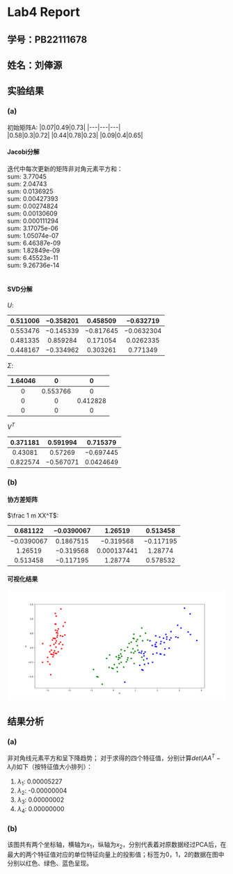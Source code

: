 # Lab4 Report
## 学号：PB22111678
## 姓名：刘俸源
## 实验结果
### (a)
初始矩阵A:
|$0.07$|$0.49$|$0.73$|
|---|---|---|   
|$0.58$|$0.3$|$0.72$|
|$0.44$|$0.78$|$0.23$|
|$0.09$|$0.4$|$0.65$|

#### Jacobi分解
迭代中每次更新的矩阵非对角元素平方和：<br>
sum: 3.77045<br>
sum: 2.04743<br>
sum: 0.0136925<br>
sum: 0.00427393<br>
sum: 0.00274824<br>
sum: 0.00130609<br>
sum: 0.000111294<br>
sum: 3.17075e-06<br>
sum: 1.05074e-07<br>
sum: 6.46387e-09<br>
sum: 1.82849e-09<br>
sum: 6.45523e-11<br>
sum: 9.26736e-14<br>
<br>

#### SVD分解

$U$:

|$0.511006$|$-0.358201$|$0.458509$|$-0.632719$|
|:---:|:---:|:---:|:---:|  
|$0.553476$|$-0.145339$|$-0.817645$|$-0.0632304$|
|$0.481335$|$0.859284$|$0.171054$|$0.0262335$|
|$0.448167$|$-0.334962$|$0.303261$|$0.771349$|

$\Sigma$:

|$1.64046$|$0$|$0$|
|:---:|:---:|:---:|
|$0$|$0.553766$|$0$|
|$0$|$0$|$0.412828$|
|$0$|$0$|$0$|

$V^T$

|$0.371181$|$0.591994$|$0.715379$|
|:---:|:---:|:---:|   
|$0.43081$|$0.57269$|$-0.697445$|
|$0.822574$|$-0.567071$|$0.0424649$|

### (b)
#### 协方差矩阵

$\frac 1 m XX^T$:

|$0.681122$|$-0.0390067$|$1.26519$|$0.513458$|
|:---:|:---:|:---:|:---:|
|$-0.0390067$|$0.1867515$|$-0.319568$|$-0.117195$|
|$1.26519$|$-0.319568$|$0.000137441$|$1.28774$|
|$0.513458$|$-0.117195$|$1.28774$|$0.578532$|

#### 可视化结果
![alt text](lab4c.png)

## 结果分析
### (a)
非对角线元素平方和呈下降趋势；
对于求得的四个特征值，分别计算$det(AA^T-\lambda_iI)$如下（按特征值大小排列）：
1. $\lambda_1$: 0.00005227
2. $\lambda_2$: -0.00000004
3. $\lambda_3$: 0.00000002
4. $\lambda_4$: 0.00000000
### (b)
该图共有两个坐标轴，横轴为$x_1$，纵轴为$x_2$，分别代表着对原数据经过PCA后，在最大的两个特征值对应的单位特征向量上的投影值；标签为0，1，2的数据在图中分别以红色、绿色、蓝色呈现。